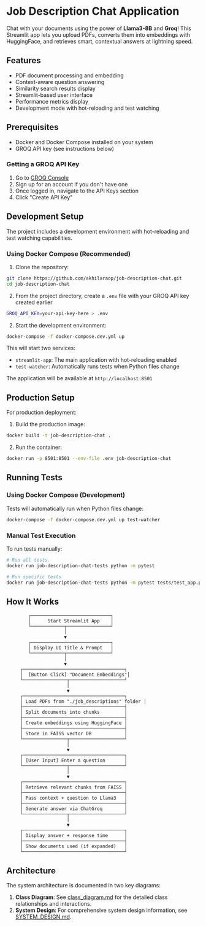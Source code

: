 # Job Description Chat Application

Chat with your documents using the power of **Llama3-8B** and **Groq**! 
This Streamlit app lets you upload PDFs, converts them into embeddings with HuggingFace, and retrieves smart, contextual answers at lightning speed.

## Features

- PDF document processing and embedding
- Context-aware question answering
- Similarity search results display
- Streamlit-based user interface
- Performance metrics display
- Development mode with hot-reloading and test watching

## Prerequisites

- Docker and Docker Compose installed on your system
- GROQ API key (see instructions below)

### Getting a GROQ API Key

1. Go to [GROQ Console](https://console.groq.com/)
2. Sign up for an account if you don't have one
3. Once logged in, navigate to the API Keys section
4. Click "Create API Key"


## Development Setup

The project includes a development environment with hot-reloading and test watching capabilities.

### Using Docker Compose (Recommended)

1. Clone the repository:
```bash
git clone https://github.com/akhilaraop/job-description-chat.git
cd job-description-chat
```
2. From the project directory, create a `.env` file with your GROQ API key created earlier
```bash
GROQ_API_KEY=your-api-key-here > .env
```

2. Start the development environment:
```bash
docker-compose -f docker-compose.dev.yml up
```

This will start two services:
- `streamlit-app`: The main application with hot-reloading enabled
- `test-watcher`: Automatically runs tests when Python files change

The application will be available at `http://localhost:8501`


## Production Setup

For production deployment:

1. Build the production image:
```bash
docker build -t job-description-chat .
```

2. Run the container:
```bash
docker run -p 8501:8501 --env-file .env job-description-chat
```

## Running Tests

### Using Docker Compose (Development)
Tests will automatically run when Python files change:
```bash
docker-compose -f docker-compose.dev.yml up test-watcher
```

### Manual Test Execution
To run tests manually:

```bash
# Run all tests
docker run job-description-chat-tests python -m pytest

# Run specific tests
docker run job-description-chat-tests python -m pytest tests/test_app.py
```

## How It Works

```text
        ┌─────────────────────────────┐
        │      Start Streamlit App    │
        └────────────┬────────────────┘
                     │
                     ▼
        ┌─────────────────────────────┐
        │ Display UI Title & Prompt   │
        └────────────┬────────────────┘
                     │
                     ▼
     ┌─────────────────────────────────────┐
     │  [Button Click] "Document Embeddings"│
     └────────────────┬────────────────────┘
                      │
                      ▼
     ┌─────────────────────────────────────┐
     │ Load PDFs from "./job_descriptions" folder │
     ├─────────────────────────────────────┤
     │ Split documents into chunks         │
     ├─────────────────────────────────────┤
     │ Create embeddings using HuggingFace │
     ├─────────────────────────────────────┤
     │ Store in FAISS vector DB            │
     └────────────────┬────────────────────┘
                      │
                      ▼
     ┌─────────────────────────────────────┐
     │ [User Input] Enter a question       │
     └────────────────┬────────────────────┘
                      │
                      ▼
     ┌─────────────────────────────────────┐
     │ Retrieve relevant chunks from FAISS │
     ├─────────────────────────────────────┤
     │ Pass context + question to Llama3   │
     ├─────────────────────────────────────┤
     │ Generate answer via ChatGroq        │
     └────────────────┬────────────────────┘
                      │
                      ▼
     ┌─────────────────────────────────────┐
     │ Display answer + response time      │
     ├─────────────────────────────────────┤
     │ Show documents used (if expanded)   │
     └─────────────────────────────────────┘
```

## Architecture

The system architecture is documented in two key diagrams:

1. **Class Diagram**: See [class_diagram.md](documents/class_diagram.md) for the detailed class relationships and interactions.
2. **System Design**: For comprehensive system design information, see [SYSTEM_DESIGN.md](documents/SYSTEM_DESIGN.md).

